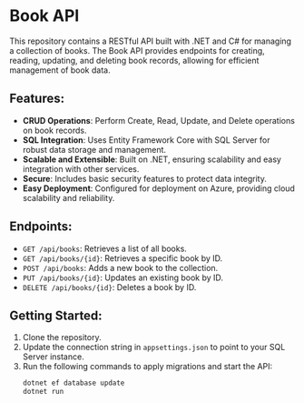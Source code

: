 # Book API

This repository contains a RESTful API built with .NET and C# for managing a collection of books. The Book API provides endpoints for creating, reading, updating, and deleting book records, allowing for efficient management of book data.

## Features:
- **CRUD Operations**: Perform Create, Read, Update, and Delete operations on book records.
- **SQL Integration**: Uses Entity Framework Core with SQL Server for robust data storage and management.
- **Scalable and Extensible**: Built on .NET, ensuring scalability and easy integration with other services.
- **Secure**: Includes basic security features to protect data integrity.
- **Easy Deployment**: Configured for deployment on Azure, providing cloud scalability and reliability.

## Endpoints:
- `GET /api/books`: Retrieves a list of all books.
- `GET /api/books/{id}`: Retrieves a specific book by ID.
- `POST /api/books`: Adds a new book to the collection.
- `PUT /api/books/{id}`: Updates an existing book by ID.
- `DELETE /api/books/{id}`: Deletes a book by ID.

## Getting Started:
1. Clone the repository.
2. Update the connection string in `appsettings.json` to point to your SQL Server instance.
3. Run the following commands to apply migrations and start the API:
   ```bash
   dotnet ef database update
   dotnet run
